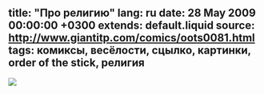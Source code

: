 title: "Про религию"
lang: ru
date: 28 May 2009 00:00:00 +0300
extends: default.liquid
source: http://www.giantitp.com/comics/oots0081.html
tags: комиксы, весёлости, сцылко, картинки, order of the stick, религия
---
![](http://www.giantitp.com/comics/images/oots0081.gif)
